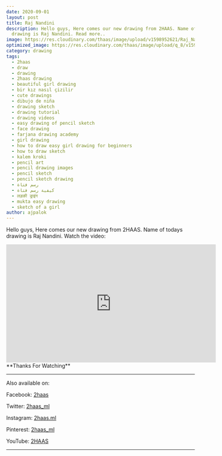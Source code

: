 ```yaml
---
date: 2020-09-01
layout: post
title: Raj Nandini
description: Hello guys, Here comes our new drawing from 2HAAS. Name of todays
  drawing is Raj Nandini. Read more..
image: https://res.cloudinary.com/thaas/image/upload/v1598952621/Raj_Nandini.jpg
optimized_image: https://res.cloudinary.com/thaas/image/upload/q_8/v1598952621/Raj_Nandini.jpg
category: drawing
tags:
  - 2haas
  - draw
  - drawing
  - 2haas drawing
  - beautiful girl drawing
  - bir kız nasıl çizilir
  - cute drawings
  - dibujo de niña
  - drawing sketch
  - drawing tutorial
  - drawing videos
  - easy drawing of pencil sketch
  - face drawing
  - farjana drawing academy
  - girl drawing
  - how to draw easy girl drawing for beginners
  - how to draw sketch
  - kalem kroki
  - pencil art
  - pencil drawing images
  - pencil sketch
  - pencil sketch drawing
  - رسم فتاة
  - كيفية رسم فتاة
  - लड़की ड्राइंग
  - mukta easy drawing
  - sketch of a girl
author: ajpalok
---
```

Hello guys, Here comes our new drawing from 2HAAS. Name of todays drawing is Raj Nandini. Watch the video:

<iframe width="560" height="315" src="https://www.youtube-nocookie.com/embed/CZRF4ivHeR8" frameborder="0" allow="accelerometer; autoplay; encrypted-media; gyroscope; picture-in-picture" allowfullscreen></iframe>
**Thanks For Watching**
  
- - -

Also available on:  

Facebook: [2haas](https://facebook.com/2haas)  

Twitter: [2haas_ml](https://twitter.com/2haas_ml)  

Instagram: [2haas.ml](https://instagram.com/2haas.ml)  

Pinterest: [2haas_ml](https://pinterest.com/2haas_ml)   

YouTube: [2HAAS](https://www.youtube.com/channel/UCg3hEFuZ7bWxSVwOcDaCkIg)

- - -
